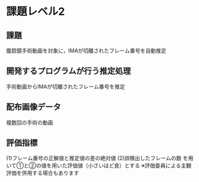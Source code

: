 # 課題レベル2

## 課題
腹腔鏡手術動画を対象に，IMAが切離されたフレーム番号を自動推定

## 開発するプログラムが行う推定処理
手術動画からIMAが切離されたフレーム番号を推定

## 配布画像データ
複数回の手術の動画

## 評価指標
(1)フレーム番号の正解値と推定値の差の絶対値
(2)誤検出したフレームの数
を用いて①と②の値を用いた評価値（小さいほど良）とする
※評価委員による主観評価を併用する場合もあります
